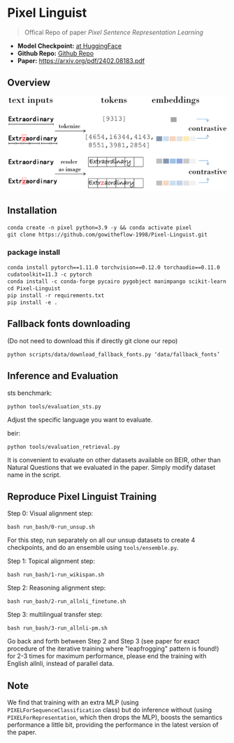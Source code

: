 # Pixel Linguist

> Offical Repo of paper _Pixel Sentence Representation Learning_

- **Model Checkpoint:** [at HuggingFace](https://huggingface.co/Pixel-Linguist/Pixel-Linguist-v0)
- **Github Repo:** [Github Repo](https://github.com/gowitheflow-1998/Pixel-Linguist)
- **Paper:** https://arxiv.org/pdf/2402.08183.pdf

## Overview
<img src="figures/figure1.pdf" width="600">

## Installation

```
conda create -n pixel python=3.9 -y && conda activate pixel
git clone https://github.com/gowitheflow-1998/Pixel-Linguist.git
```

### package install
```
conda install pytorch==1.11.0 torchvision==0.12.0 torchaudio==0.11.0 cudatoolkit=11.3 -c pytorch
conda install -c conda-forge pycairo pygobject manimpango scikit-learn
cd Pixel-Linguist
pip install -r requirements.txt
pip install -e .
```

## Fallback fonts downloading

(Do not need to download this if directly git clone our repo)
```
python scripts/data/download_fallback_fonts.py ‘data/fallback_fonts’
```

## Inference and Evaluation

sts benchmark:
```
python tools/evaluation_sts.py
```
Adjust the specific language you want to evaluate.

beir:
```
python tools/evaluation_retrieval.py
```
It is convenient to evaluate on other datasets available on BEIR, other than Natural Questions that we evaluated in the paper. Simply modify dataset name in the script.

## Reproduce Pixel Linguist Training

Step 0: Visual alignment step:
```
bash run_bash/0-run_unsup.sh
```
For this step, run separately on all our unsup datasets to create 4 checkpoints, and do an ensemble using ```tools/ensemble.py```.

Step 1: Topical alignment step:
```
bash run_bash/1-run_wikispan.sh
```
Step 2: Reasoning alignment step:
```
bash run_bash/2-run_allnli_finetune.sh
```
Step 3: multilingual transfer step:
```
bash run_bash/3-run_allnli-pm.sh
```
Go back and forth between Step 2 and Step 3 (see paper for exact procedure of the iterative training where "leapfrogging" pattern is found!) for 2-3 times for maximum performance, please end the training with English allnli, instead of parallel data.

## Note

We find that training with an extra MLP (using ```PIXELForSequenceClassification``` class) but do inference without (using ```PIXELForRepresentation```, which then drops the MLP), boosts the semantics performance a little bit, providing the performance in the latest version of the paper.
